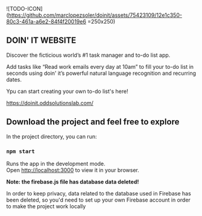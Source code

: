 ![TODO-ICON](https://github.com/marclopezsoler/doinit/assets/75423109/12e1c350-80c3-461a-a6e2-84f4f20019e6 =250x250)

## DOIN' IT WEBSITE

Discover the ficticious world’s #1 task manager and to-do list app.

Add tasks like “Read work emails every day at 10am” to fill your to-do list in seconds using doin' it’s powerful natural language recognition and recurring dates.

Ypu can start creating your own to-do list's here!

https://doinit.oddsolutionslab.com/

## Download the project and feel free to explore

In the project directory, you can run:

### `npm start`

Runs the app in the development mode.\
Open [http://localhost:3000](http://localhost:3000) to view it in your browser.

**Note: the firebase.js file has database data deleted!**

In order to keep privacy, data related to the database used in Firebase has been deleted, so you'd need to set up your own Firebase account in order to make the project work locally
